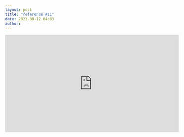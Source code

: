 ```yaml
---
layout: post
title: "reference #11"
date: 2023-09-12 04:03
author:
---
```


<iframe width="560" height="315" src="https://www.youtube.com/embed/ixeJ_Fhbr8I?si=hgwcnGNI07tp6J4J" title="YouTube video player" frameborder="0" allow="accelerometer; autoplay; clipboard-write; encrypted-media; gyroscope; picture-in-picture; web-share" allowfullscreen></iframe>

